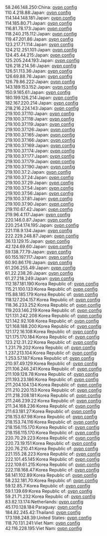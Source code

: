 58.246.148.250:China: [ovpn config](vpn/58_246_148_250.ovpn)  
110.4.218.88:Japan: [ovpn config](vpn/110_4_218_88.ovpn)  
114.144.148.181:Japan: [ovpn config](vpn/114_144_148_181.ovpn)  
114.185.80.71:Japan: [ovpn config](vpn/114_185_80_71.ovpn)  
116.81.78.173:Japan: [ovpn config](vpn/116_81_78_173.ovpn)  
118.240.215.112:Japan: [ovpn config](vpn/118_240_215_112.ovpn)  
119.47.201.86:Japan: [ovpn config](vpn/119_47_201_86.ovpn)  
123.217.71.114:Japan: [ovpn config](vpn/123_217_71_114.ovpn)  
124.212.251.101:Japan: [ovpn config](vpn/124_212_251_101.ovpn)  
124.45.44.215:Japan: [ovpn config](vpn/124_45_44_215.ovpn)  
125.205.244.193:Japan: [ovpn config](vpn/125_205_244_193.ovpn)  
126.218.214.56:Japan: [ovpn config](vpn/126_218_214_56.ovpn)  
126.51.113.36:Japan: [ovpn config](vpn/126_51_113_36.ovpn)  
126.69.88.76:Japan: [ovpn config](vpn/126_69_88_76.ovpn)  
126.79.86.222:Japan: [ovpn config](vpn/126_79_86_222.ovpn)  
143.189.153.152:Japan: [ovpn config](vpn/143_189_153_152.ovpn)  
150.9.165.61:Japan: [ovpn config](vpn/150_9_165_61.ovpn)  
180.199.126.214:Japan: [ovpn config](vpn/180_199_126_214.ovpn)  
182.167.220.214:Japan: [ovpn config](vpn/182_167_220_214.ovpn)  
218.216.224.143:Japan: [ovpn config](vpn/218_216_224_143.ovpn)  
219.100.37.110:Japan: [ovpn config](vpn/219_100_37_110.ovpn)  
219.100.37.118:Japan: [ovpn config](vpn/219_100_37_118.ovpn)  
219.100.37.119:Japan: [ovpn config](vpn/219_100_37_119.ovpn)  
219.100.37.126:Japan: [ovpn config](vpn/219_100_37_126.ovpn)  
219.100.37.165:Japan: [ovpn config](vpn/219_100_37_165.ovpn)  
219.100.37.166:Japan: [ovpn config](vpn/219_100_37_166.ovpn)  
219.100.37.169:Japan: [ovpn config](vpn/219_100_37_169.ovpn)  
219.100.37.174:Japan: [ovpn config](vpn/219_100_37_174.ovpn)  
219.100.37.177:Japan: [ovpn config](vpn/219_100_37_177.ovpn)  
219.100.37.179:Japan: [ovpn config](vpn/219_100_37_179.ovpn)  
219.100.37.190:Japan: [ovpn config](vpn/219_100_37_190.ovpn)  
219.100.37.2:Japan: [ovpn config](vpn/219_100_37_2.ovpn)  
219.100.37.24:Japan: [ovpn config](vpn/219_100_37_24.ovpn)  
219.100.37.29:Japan: [ovpn config](vpn/219_100_37_29.ovpn)  
219.100.37.54:Japan: [ovpn config](vpn/219_100_37_54.ovpn)  
219.100.37.56:Japan: [ovpn config](vpn/219_100_37_56.ovpn)  
219.100.37.81:Japan: [ovpn config](vpn/219_100_37_81.ovpn)  
219.100.37.90:Japan: [ovpn config](vpn/219_100_37_90.ovpn)  
219.110.67.42:Japan: [ovpn config](vpn/219_110_67_42.ovpn)  
219.96.4.117:Japan: [ovpn config](vpn/219_96_4_117.ovpn)  
220.146.0.87:Japan: [ovpn config](vpn/220_146_0_87.ovpn)  
220.254.174.195:Japan: [ovpn config](vpn/220_254_174_195.ovpn)  
221.118.9.134:Japan: [ovpn config](vpn/221_118_9_134.ovpn)  
222.229.248.87:Japan: [ovpn config](vpn/222_229_248_87.ovpn)  
36.13.129.15:Japan: [ovpn config](vpn/36_13_129_15.ovpn)  
42.124.69.60:Japan: [ovpn config](vpn/42_124_69_60.ovpn)  
59.138.77.79:Japan: [ovpn config](vpn/59_138_77_79.ovpn)  
60.155.197.117:Japan: [ovpn config](vpn/60_155_197_117.ovpn)  
60.90.86.176:Japan: [ovpn config](vpn/60_90_86_176.ovpn)  
61.206.255.49:Japan: [ovpn config](vpn/61_206_255_49.ovpn)  
61.22.238.26:Japan: [ovpn config](vpn/61_22_238_26.ovpn)  
61.27.218.249:Japan: [ovpn config](vpn/61_27_218_249.ovpn)  
112.187.181.190:Korea Republic of: [ovpn config](vpn/112_187_181_190.ovpn)  
115.21.100.133:Korea Republic of: [ovpn config](vpn/115_21_100_133.ovpn)  
115.88.185.179:Korea Republic of: [ovpn config](vpn/115_88_185_179.ovpn)  
118.127.204.157:Korea Republic of: [ovpn config](vpn/118_127_204_157.ovpn)  
118.36.233.252:Korea Republic of: [ovpn config](vpn/118_36_233_252.ovpn)  
119.203.146.219:Korea Republic of: [ovpn config](vpn/119_203_146_219.ovpn)  
121.131.242.208:Korea Republic of: [ovpn config](vpn/121_131_242_208.ovpn)  
121.142.92.108:Korea Republic of: [ovpn config](vpn/121_142_92_108.ovpn)  
121.168.188.200:Korea Republic of: [ovpn config](vpn/121_168_188_200.ovpn)  
121.172.16.108:Korea Republic of: [ovpn config](vpn/121_172_16_108.ovpn)  
121.175.170.184:Korea Republic of: [ovpn config](vpn/121_175_170_184.ovpn)  
123.212.31.22:Korea Republic of: [ovpn config](vpn/123_212_31_22.ovpn)  
1.231.79.202:Korea Republic of: [ovpn config](vpn/1_231_79_202.ovpn)  
1.237.213.104:Korea Republic of: [ovpn config](vpn/1_237_213_104.ovpn)  
1.253.57.187:Korea Republic of: [ovpn config](vpn/1_253_57_187.ovpn)  
210.97.49.129:Korea Republic of: [ovpn config](vpn/210_97_49_129.ovpn)  
211.106.246.241:Korea Republic of: [ovpn config](vpn/211_106_246_241.ovpn)  
211.109.128.78:Korea Republic of: [ovpn config](vpn/211_109_128_78.ovpn)  
211.193.23.186:Korea Republic of: [ovpn config](vpn/211_193_23_186.ovpn)  
211.204.104.134:Korea Republic of: [ovpn config](vpn/211_204_104_134.ovpn)  
211.210.220.153:Korea Republic of: [ovpn config](vpn/211_210_220_153.ovpn)  
211.218.208.181:Korea Republic of: [ovpn config](vpn/211_218_208_181.ovpn)  
211.246.239.22:Korea Republic of: [ovpn config](vpn/211_246_239_22.ovpn)  
211.34.168.236:Korea Republic of: [ovpn config](vpn/211_34_168_236.ovpn)  
211.63.181.27:Korea Republic of: [ovpn config](vpn/211_63_181_27.ovpn)  
218.153.67.98:Korea Republic of: [ovpn config](vpn/218_153_67_98.ovpn)  
218.153.74.116:Korea Republic of: [ovpn config](vpn/218_153_74_116.ovpn)  
218.156.115.170:Korea Republic of: [ovpn config](vpn/218_156_115_170.ovpn)  
218.156.115.170:Korea Republic of: [ovpn config](vpn/218_156_115_170.ovpn)  
220.70.29.223:Korea Republic of: [ovpn config](vpn/220_70_29_223.ovpn)  
220.73.19.151:Korea Republic of: [ovpn config](vpn/220_73_19_151.ovpn)  
220.76.210.41:Korea Republic of: [ovpn config](vpn/220_76_210_41.ovpn)  
221.155.28.223:Korea Republic of: [ovpn config](vpn/221_155_28_223.ovpn)  
222.101.45.145:Korea Republic of: [ovpn config](vpn/222_101_45_145.ovpn)  
222.109.61.215:Korea Republic of: [ovpn config](vpn/222_109_61_215.ovpn)  
222.118.168.47:Korea Republic of: [ovpn config](vpn/222_118_168_47.ovpn)  
58.141.102.89:Korea Republic of: [ovpn config](vpn/58_141_102_89.ovpn)  
58.232.181.70:Korea Republic of: [ovpn config](vpn/58_232_181_70.ovpn)  
59.12.85.7:Korea Republic of: [ovpn config](vpn/59_12_85_7.ovpn)  
59.1.139.69:Korea Republic of: [ovpn config](vpn/59_1_139_69.ovpn)  
59.21.71.232:Korea Republic of: [ovpn config](vpn/59_21_71_232.ovpn)  
83.82.13.174:Netherlands: [ovpn config](vpn/83_82_13_174.ovpn)  
45.170.128.184:Paraguay: [ovpn config](vpn/45_170_128_184.ovpn)  
184.82.245.42:Thailand: [ovpn config](vpn/184_82_245_42.ovpn)  
173.198.248.39:United States: [ovpn config](vpn/173_198_248_39.ovpn)  
118.70.131.241:Viet Nam: [ovpn config](vpn/118_70_131_241.ovpn)  
42.116.228.195:Viet Nam: [ovpn config](vpn/42_116_228_195.ovpn)  
